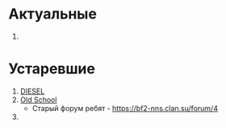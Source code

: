 # Актуальные
1.

# Устаревшие
1. [DIESEL](https://web.archive.org/web/20220517065257/http://bf2.su/)
2. [Old School](http://www.bf2-oss.com/)
    - Старый форум ребят - https://bf2-nns.clan.su/forum/4
3.
